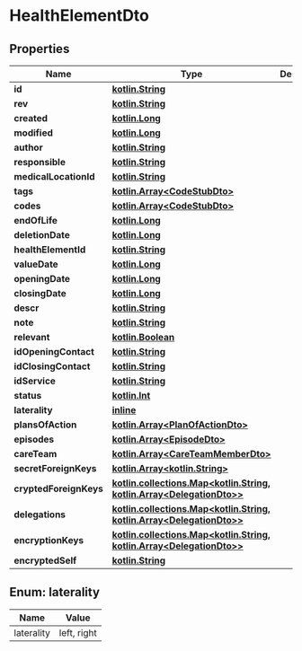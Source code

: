 # HealthElementDto

## Properties
Name | Type | Description | Notes
------------ | ------------- | ------------- | -------------
**id** | [**kotlin.String**](.md) |  | 
**rev** | [**kotlin.String**](.md) |  |  [optional]
**created** | [**kotlin.Long**](.md) |  |  [optional]
**modified** | [**kotlin.Long**](.md) |  |  [optional]
**author** | [**kotlin.String**](.md) |  |  [optional]
**responsible** | [**kotlin.String**](.md) |  |  [optional]
**medicalLocationId** | [**kotlin.String**](.md) |  |  [optional]
**tags** | [**kotlin.Array&lt;CodeStubDto&gt;**](CodeStubDto.md) |  | 
**codes** | [**kotlin.Array&lt;CodeStubDto&gt;**](CodeStubDto.md) |  | 
**endOfLife** | [**kotlin.Long**](.md) |  |  [optional]
**deletionDate** | [**kotlin.Long**](.md) |  |  [optional]
**healthElementId** | [**kotlin.String**](.md) |  |  [optional]
**valueDate** | [**kotlin.Long**](.md) |  |  [optional]
**openingDate** | [**kotlin.Long**](.md) |  |  [optional]
**closingDate** | [**kotlin.Long**](.md) |  |  [optional]
**descr** | [**kotlin.String**](.md) |  |  [optional]
**note** | [**kotlin.String**](.md) |  |  [optional]
**relevant** | [**kotlin.Boolean**](.md) |  | 
**idOpeningContact** | [**kotlin.String**](.md) |  |  [optional]
**idClosingContact** | [**kotlin.String**](.md) |  |  [optional]
**idService** | [**kotlin.String**](.md) |  |  [optional]
**status** | [**kotlin.Int**](.md) |  | 
**laterality** | [**inline**](#LateralityEnum) |  |  [optional]
**plansOfAction** | [**kotlin.Array&lt;PlanOfActionDto&gt;**](PlanOfActionDto.md) |  | 
**episodes** | [**kotlin.Array&lt;EpisodeDto&gt;**](EpisodeDto.md) |  | 
**careTeam** | [**kotlin.Array&lt;CareTeamMemberDto&gt;**](CareTeamMemberDto.md) |  | 
**secretForeignKeys** | [**kotlin.Array&lt;kotlin.String&gt;**](.md) |  | 
**cryptedForeignKeys** | [**kotlin.collections.Map&lt;kotlin.String, kotlin.Array&lt;DelegationDto&gt;&gt;**](.md) |  | 
**delegations** | [**kotlin.collections.Map&lt;kotlin.String, kotlin.Array&lt;DelegationDto&gt;&gt;**](.md) |  | 
**encryptionKeys** | [**kotlin.collections.Map&lt;kotlin.String, kotlin.Array&lt;DelegationDto&gt;&gt;**](.md) |  | 
**encryptedSelf** | [**kotlin.String**](.md) |  |  [optional]

<a name="LateralityEnum"></a>
## Enum: laterality
Name | Value
---- | -----
laterality | left, right
